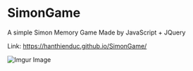 # SimonGame
A simple Simon Memory Game Made by JavaScript + JQuery 

Link: https://hanthienduc.github.io/SimonGame/

![Imgur Image](https://i.imgur.com/QGLzrQf.png)
